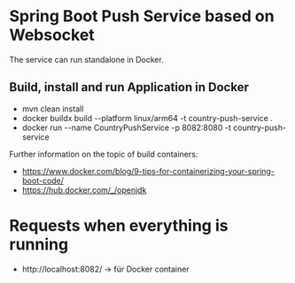 # Spring Boot Push Service based on Websocket

The service can run standalone in Docker.

## Build, install and run Application in Docker

- mvn clean install
- docker buildx build --platform linux/arm64 -t country-push-service .
- docker run --name CountryPushService -p 8082:8080 -t country-push-service

Further information on the topic of build containers:

- https://www.docker.com/blog/9-tips-for-containerizing-your-spring-boot-code/
- https://hub.docker.com/_/openjdk

# Requests when everything is running

- http://localhost:8082/ -> für Docker container
